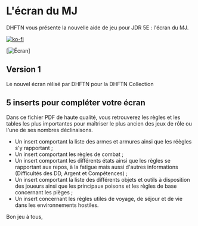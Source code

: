 # L'écran du MJ
DHFTN vous présente la nouvelle aide de jeu pour JDR 5E : l'écran du MJ. 

[![ko-fi](https://ko-fi.com/img/githubbutton_sm.svg)](https://ko-fi.com/X8X047X1L)

[![Écran](https://www.black-book-editions.fr/contenu/users/78375/image/Objets.png)]
## Version 1
Le nouvel écran rélisé par DHFTN pour la DHFTN Collection

## 5 inserts pour compléter votre écran
Dans ce fichier PDF de haute qualité, vous retrouverez les règles et les tables les plus importantes pour maîtriser le plus ancien des jeux de rôle ou l'une de ses nombres déclinaisons.
- Un insert comportant la liste des armes et armures ainsi que les réègles s'y rapportant ;
- Un insert comportant les règles de combat ;
- Un insert comportant les différents états ainsi que les règles se rapportant aux repos, à la fatigue mais aussi d'autres informations (Difficultés des DD, Argent et Compétences) ;
- Un insert comportant la liste des différents objets et outils à disposition des joueurs ainsi que les principaux poisons et les règles de base concernant les pièges ;
- Un insert concernant les règles utiles de voyage, de séjour et de vie dans les environnements hostiles.

Bon jeu à tous,
